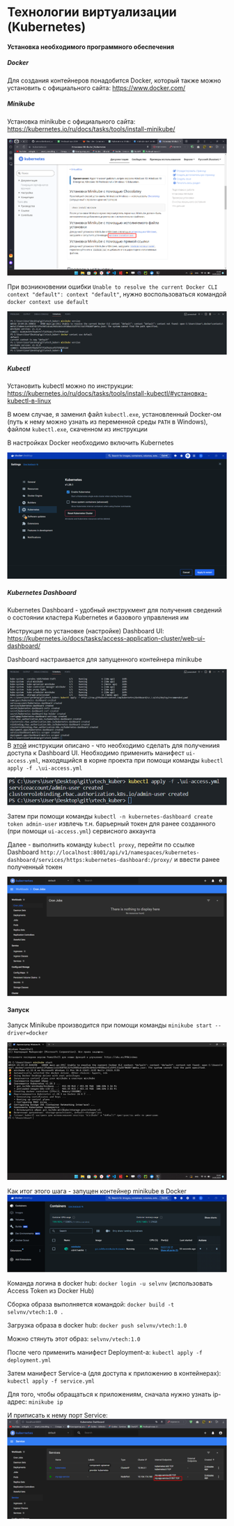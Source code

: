 # Технологии виртуализации (Kubernetes)

#### Установка необходимого программного обеспечения

##### Docker

Для создания контейнеров понадобится Docker, который также можно установить с официального сайта: https://www.docker.com/

##### Minikube

Установка minikube с официального сайта: https://kubernetes.io/ru/docs/tasks/tools/install-minikube/

![Установка minikube](/res/1.png)

При возникновении ошибки `Unable to resolve the current Docker CLI context "default": context "default"`, нужно воспользоваться командой `docker context use default`

![Unable to resolve the current Docker CLI context "default": context "default"](/res/2.png)

##### Kubectl

Установить kubectl можно по инструкции: https://kubernetes.io/ru/docs/tasks/tools/install-kubectl/#установка-kubectl-в-linux

В моем случае, я заменил файл `kubectl.exe`, установленный Docker-ом (путь к нему можно узнать из переменной среды `PATH` в Windows), файлом `kubectl.exe`, скаченном из инструкции

В настройках Docker необходимо включить Kubernetes

![](/res/5.png)


##### Kubernetes Dashboard

Kubernetes Dashboard - удобный инструкмент для получения сведений о состоянии кластера Kubernetes и базового управления им

Инструкция по установке (настройке) Dashboard UI: https://kubernetes.io/docs/tasks/access-application-cluster/web-ui-dashboard/

Dashboard настраивается для запущенного контейнера minikube

![](/res/6.png)
В [этой](https://github.com/kubernetes/dashboard/blob/master/docs/user/access-control/creating-sample-user.md) инструкции описано - что необходимо сделать для получениия доступа к Dashboard UI. Необходимо применить манифест `ui-access.yml`, находящийся в корне проекта при помощи команды `kubectl apply -f .\ui-access.yml`

![](/res/7.png)

Затем при помощи команды `kubectl -n kubernetes-dashboard create token admin-user` извлечь т.н. барьерный токен для ранее созданного (при помощи `ui-access.yml`) сервисного аккаунта

Далее - выполнить команду `kubectl proxy`, перейти по ссылке Dashboard `http://localhost:8001/api/v1/namespaces/kubernetes-dashboard/services/https:kubernetes-dashboard:/proxy/` и ввести ранее полученный токен

![](/res/8.png)

#### Запуск

Запуск Minikube производится при помощи команды `minikube start --driver=docker`

![Запуск Minikube](/res/3.png)

Как итог этого шага - запущен контейнер minikube в Docker
![](/res/4.png)

Команда логина в docker hub: `docker login -u selvnv` (использовать Access Token из Docker Hub)

Сборка образа выполняется командой: `docker build -t selvnv/vtech:1.0 .`

Загрузка образа в docker hub: `docker push selvnv/vtech:1.0`

Можно стянуть этот образ: `selvnv/vtech:1.0`

После чего применить манифест Deployment-а: `kubectl apply -f deployment.yml`

Затем манифест Service-а (для доступа к приложению в контейнерах): `kubectl apply -f service.yml`

Для того, чтобы обращаться к приложениям, сначала нужно узнать ip-адрес: `minikube ip`

И приписать к нему порт Service:
![](/res/10.png)